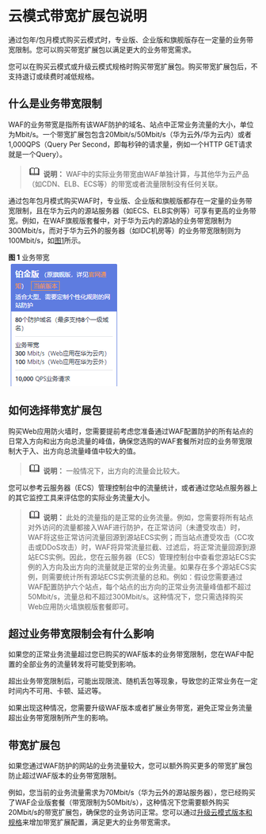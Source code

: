 # 云模式带宽扩展包说明<a name="waf_01_0111"></a>

通过包年/包月模式购买云模式时，专业版、企业版和旗舰版存在一定量的业务带宽限制。您可以购买带宽扩展包以满足更大的业务带宽需求。

您可以在购买云模式或升级云模式规格时购买带宽扩展包。购买带宽扩展包后，不支持退订或续费时减低规格。

## 什么是业务带宽限制<a name="zh-cn_topic_0169204299_section5189206195712"></a>

WAF的业务带宽是指所有该WAF防护的域名、站点中正常业务流量的大小，单位为Mbit/s。一个带宽扩展包包含20Mbit/s/50Mbit/s（华为云外/华为云内）或者1,000QPS（Query Per Second，即每秒钟的请求量，例如一个HTTP GET请求就是一个Query）。

>![](public_sys-resources/icon-note.gif) **说明：** 
>WAF中的实际业务带宽由WAF单独计算，与其他华为云产品（如CDN、ELB、ECS等）的带宽或者流量限制没有任何关联。

通过包年包月模式购买WAF时，专业版、企业版和旗舰版都存在一定量的业务带宽限制，且在华为云内的源站服务器（如ECS、ELB实例等）可享有更高的业务带宽。例如，在WAF旗舰版套餐中，对于华为云内的源站的业务带宽限制为300Mbit/s，而对于华为云外的服务器（如IDC机房等）的业务带宽限制则为100Mbit/s，如[图1](#zh-cn_topic_0169204299_fig134541713116)所示。

**图 1**  业务带宽<a name="zh-cn_topic_0169204299_fig134541713116"></a>  
![](figures/业务带宽.png "业务带宽")

## 如何选择带宽扩展包<a name="zh-cn_topic_0169204299_section3427432161518"></a>

购买Web应用防火墙时，您需要提前考虑您准备通过WAF配置防护的所有站点的日常入方向和出方向总流量的峰值，确保您选购的WAF套餐所对应的业务带宽限制大于入、出方向总流量峰值中较大的值。

>![](public_sys-resources/icon-note.gif) **说明：** 
>一般情况下，出方向的流量会比较大。

您可以参考云服务器（ECS）管理控制台中的流量统计，或者通过您站点服务器上的其它监控工具来评估您的实际业务流量大小。

>![](public_sys-resources/icon-note.gif) **说明：** 
>此处的流量指的是正常的业务流量。例如，您需要将所有站点对外访问的流量都接入WAF进行防护，在正常访问（未遭受攻击）时，WAF将这些正常访问流量回源到源站ECS实例；而当站点遭受攻击（CC攻击或DDoS攻击）时，WAF将异常流量拦截、过滤后，将正常流量回源到源站ECS实例。因此，您在云服务器（ECS）管理控制台中查看您源站ECS实例的入方向及出方向的流量就是正常的业务流量。如果存在多个源站ECS实例，则需要统计所有源站ECS实例流量的总和。例如：假设您需要通过WAF配置防护六个站点，每个站点的出方向的正常业务流量峰值都不超过50Mbit/s，流量总和不超过300Mbit/s。这种情况下，您只需选择购买Web应用防火墙旗舰版套餐即可。

## 超过业务带宽限制会有什么影响<a name="zh-cn_topic_0169204299_section113531329102210"></a>

如果您的正常业务流量超过您已购买的WAF版本的业务带宽限制，您在WAF中配置的全部业务的流量转发将可能受到影响。

超出业务带宽限制后，可能出现限流、随机丢包等现象，导致您的正常业务在一定时间内不可用、卡顿、延迟等。

如果出现这种情况，您需要升级WAF版本或者扩展业务带宽，避免正常业务流量超出业务带宽限制所产生的影响。

## 带宽扩展包<a name="zh-cn_topic_0169204299_section117141214252"></a>

如果您通过WAF防护的网站的业务流量较大，您可以额外购买更多的带宽扩展包防止超过WAF版本的业务带宽限制。

例如，您当前的业务流量需求为70Mbit/s（华为云外的源站服务器），您已经购买了WAF企业版套餐（带宽限制为50Mbit/s），这种情况下您需要额外购买20Mbit/s的带宽扩展包，确保您的业务访问正常。您可以通过[升级云模式版本和规格](zh-cn_topic_0178873921.md)来增加带宽扩展配置，满足更大的业务带宽需求。

